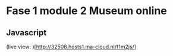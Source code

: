 # Fase 1 module 2 Museum online
## Javascript

(live view: )[http://32508.hosts1.ma-cloud.nl/f1m2js/]